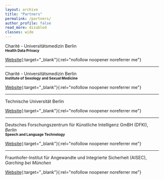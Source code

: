 ```yaml
---
layout: archive
title: "Partners"
permalink: /partners/
author_profile: false
read_more: disabled
classes: wide
---
```


Charité - Universitätsmedizin Berlin
<br>
<small><strong>Health Data Privacy</strong></small>

[Website](https://www.bihealth.org/de/forschung/arbeitsgruppe/health-data-privacy){:target="_blank"}{:rel="nofollow noopener noreferrer me"}

---

Charité - Universitätsmedizin Berlin
<br>
<small><strong>Institute of Sexology and Sexual Medicine</strong></small>

[Website](https://sexualmedizin.charite.de/){:target="_blank"}{:rel="nofollow noopener noreferrer me"}

---

Technische Universität Berlin

[Website](https://www.tu.berlin/qu/forschung/laufende-vergangene-projekte/laufende-projekte/veranda){:target="_blank"}{:rel="nofollow noopener noreferrer me"}

---

Deutsches Forschungszentrum für Künstliche Intelligenz GmBH (DFKI), <em>Berlin</em>
<br>
<small><strong>Speech and Language Technology</strong></small>

[Website](https://dfki-nlp.github.io/){:target="_blank"}{:rel="nofollow noopener noreferrer me"}

---

Fraunhofer-Institut für Angewandte und Integrierte Sicherheit (AISEC), <em>Garching bei München</em>

[Website](https://www.aisec.fraunhofer.de/){:target="_blank"}{:rel="nofollow noopener noreferrer me"}